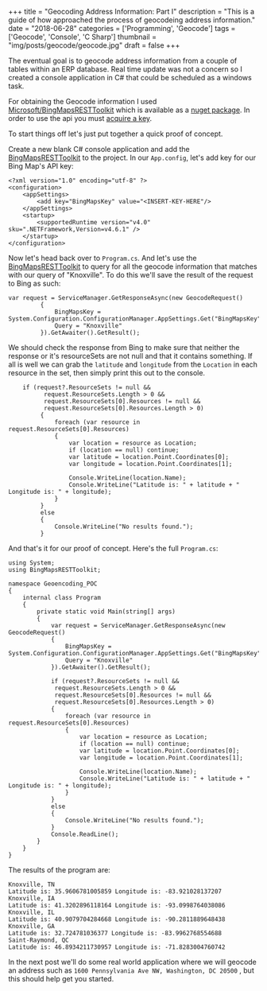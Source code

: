 +++
title = "Geocoding Address Information: Part I"
description = "This is a guide of how approached the process of geocodeing address information."
date = "2018-06-28"
categories = ['Programming', 'Geocode']
tags = ['Geocode', 'Console', 'C Sharp']
thumbnail = "img/posts/geocode/geocode.jpg"
draft = false
+++

The eventual goal is to geocode address information from a couple of tables within an ERP database. Real time update was not a concern so I created a console application in C# that could be scheduled as a windows task.

For obtaining the Geocode information I used [Microsoft/BingMapsRESTToolkit](https://github.com/Microsoft/BingMapsRESTToolkit) which is available as a [nuget package](https://www.nuget.org/packages/BingMapsRESTToolkit/). In order to use the api you must [acquire a key](https://msdn.microsoft.com/en-us/library/ff428642.aspx).

To start things off let's just put together a quick proof of concept.

Create a new blank C# console application and add the [BingMapsRESTToolkit](https://github.com/Microsoft/BingMapsRESTToolkit) to the project. In our `App.config`, let's add key for our Bing Map's API key:


    <?xml version="1.0" encoding="utf-8" ?>
    <configuration>
        <appSettings>
            <add key="BingMapsKey" value="<INSERT-KEY-HERE"/>
        </appSettings>
        <startup> 
            <supportedRuntime version="v4.0" sku=".NETFramework,Version=v4.6.1" />
        </startup>
    </configuration>

Now let's head back over to `Program.cs`. And let's use the [BingMapsRESTToolkit](https://github.com/Microsoft/BingMapsRESTToolkit) to query for all the geocode information that matches with our query of "Knoxville". To do this we'll save the result of the request to Bing as such:

    var request = ServiceManager.GetResponseAsync(new GeocodeRequest()
             {
                 BingMapsKey = System.Configuration.ConfigurationManager.AppSettings.Get("BingMapsKey"),
                 Query = "Knoxville"
             }).GetAwaiter().GetResult();
               
We should check the response from Bing to make sure that neither the response or it's resourceSets are not null and that it contains something. If all is well we can grab the `latitude` and `longitude` from the `Location` in each resource in the set, then simply print this out to the console.

        if (request?.ResourceSets != null &&
              request.ResourceSets.Length > 0 &&
              request.ResourceSets[0].Resources != null &&
              request.ResourceSets[0].Resources.Length > 0)
             {
                 foreach (var resource in request.ResourceSets[0].Resources)
                 {
                     var location = resource as Location;
                     if (location == null) continue;
                     var latitude = location.Point.Coordinates[0];
                     var longitude = location.Point.Coordinates[1];
 
                     Console.WriteLine(location.Name);
                     Console.WriteLine("Latitude is: " + latitude + " Longitude is: " + longitude);
                 }
             }
             else
             {
                 Console.WriteLine("No results found.");
             }

And that's it for our proof of concept. Here's the full `Program.cs`:

    using System;
    using BingMapsRESTToolkit;

    namespace Geoencoding_POC
    {
        internal class Program
        {
            private static void Main(string[] args)
            {
                var request = ServiceManager.GetResponseAsync(new GeocodeRequest()
                {
                    BingMapsKey = System.Configuration.ConfigurationManager.AppSettings.Get("BingMapsKey"),
                    Query = "Knoxville"
                }).GetAwaiter().GetResult();
    
                if (request?.ResourceSets != null &&
                 request.ResourceSets.Length > 0 &&
                 request.ResourceSets[0].Resources != null &&
                 request.ResourceSets[0].Resources.Length > 0)
                {
                    foreach (var resource in request.ResourceSets[0].Resources)
                    {
                        var location = resource as Location;
                        if (location == null) continue;
                        var latitude = location.Point.Coordinates[0];
                        var longitude = location.Point.Coordinates[1];
    
                        Console.WriteLine(location.Name);
                        Console.WriteLine("Latitude is: " + latitude + " Longitude is: " + longitude);
                    }
                }
                else
                {
                    Console.WriteLine("No results found.");
                }
                Console.ReadLine();
            }
        }
    }

The results of the program are:

    Knoxville, TN
    Latitude is: 35.9606781005859 Longitude is: -83.921028137207
    Knoxville, IA
    Latitude is: 41.3202896118164 Longitude is: -93.0998764038086
    Knoxville, IL
    Latitude is: 40.9079704284668 Longitude is: -90.2811889648438
    Knoxville, GA
    Latitude is: 32.724781036377 Longitude is: -83.9962768554688
    Saint-Raymond, QC
    Latitude is: 46.8934211730957 Longitude is: -71.8283004760742
    
In the next post we'll do some real world application where we will geocode an address such as `1600 Pennsylvania Ave NW, Washington, DC 20500` , but this should help get you started.
